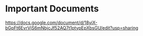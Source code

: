 # Important Documents
https://docs.google.com/document/d/18yiX-bGpFt6EvrVjS6mNbjcJf52AQ7t1ptypEpXbsGU/edit?usp=sharing
